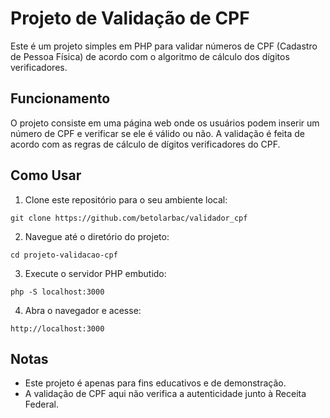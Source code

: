 # Projeto de Validação de CPF

Este é um projeto simples em PHP para validar números de CPF (Cadastro de Pessoa Física) de acordo com o algoritmo de cálculo dos dígitos verificadores.

## Funcionamento

O projeto consiste em uma página web onde os usuários podem inserir um número de CPF e verificar se ele é válido ou não. A validação é feita de acordo com as regras de cálculo de dígitos verificadores do CPF.

## Como Usar

1. Clone este repositório para o seu ambiente local:

```shell
git clone https://github.com/betolarbac/validador_cpf
```

2.  Navegue até o diretório do projeto:

```
cd projeto-validacao-cpf
```

3.  Execute o servidor PHP embutido:

```shell
php -S localhost:3000
```

4.  Abra o navegador e acesse:

```arduino
http://localhost:3000
```

## Notas

- Este projeto é apenas para fins educativos e de demonstração.
- A validação de CPF aqui não verifica a autenticidade junto à Receita Federal.
